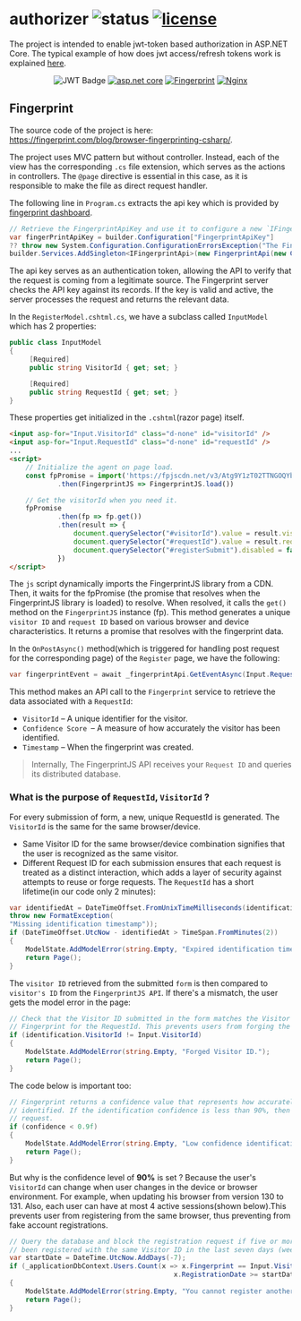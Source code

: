 # authorizer <img src="https://badge.ttsalpha.com/api?label=status&status=passing&color=green" alt="status"/> <a href="https://github.com/blendereru/authorizer?tab=MIT-1-ov-file"><img src="https://badge.ttsalpha.com/api?label=license&status=MIT" alt="license"/></a>
The project is intended to enable jwt-token based authorization in ASP.NET Core. The typical example of how does jwt access/refresh
tokens work is explained [here](https://gist.github.com/zmts/802dc9c3510d79fd40f9dc38a12bccfc).

<div align="center">
  <img src="https://img.shields.io/badge/JWT-black?logo=JSON%20web%20tokens" alt="JWT Badge">
  <a href="https://learn.microsoft.com/en-us/aspnet/core/?view=aspnetcore-8.0"><img src="https://img.shields.io/badge/asp.net%20core-420987?style=flat&logo=dotnet&link=https://learn.microsoft.com/en-us/aspnet/core/?view=aspnetcore-8.0" alt="asp.net core" /></a>
  <a href="https://fingerprint.com/blog/browser-fingerprinting-csharp/"><img src="https://img.shields.io/badge/Fingerprint-d94d16?style=flat&link=https://fingerprint.com/blog/browser-fingerprinting-csharp/" alt="Fingerprint" /></a>
  <a href="https://nginx.org/en/docs/"><img src="https://img.shields.io/badge/Nginx-09ad14?style=flat&logo=nginx&link=https://nginx.org/en/docs/" alt="Nginx" /></a>
</div>


## Fingerprint
The source code of the project is here: https://fingerprint.com/blog/browser-fingerprinting-csharp/. 

The project uses MVC pattern but without controller. Instead, each of the view has the corresponding `.cs` file extension, which serves
as the actions in controllers. The `@page` directive is essential in this case, as it is responsible to make the file as direct 
request handler. 

The following line in `Program.cs`  extracts the api key which is provided by [fingerprint dashboard](https://dashboard.fingerprint.com/).
```csharp
// Retrieve the FingerprintApiKey and use it to configure a new `IFingerprintApi` service.
var fingerPrintApiKey = builder.Configuration["FingerprintApiKey"]
?? throw new System.Configuration.ConfigurationErrorsException("The FingerprintApiKey property is required.");
builder.Services.AddSingleton<IFingerprintApi>(new FingerprintApi(new Configuration(fingerPrintApiKey)));
```
The api key serves as an authentication token, allowing the API to verify that the request is coming from a legitimate source.
The Fingerprint server checks the API key against its records. If the key is valid and active, the server processes the request and returns the relevant data.

In the `RegisterModel.cshtml.cs`, we have a subclass called `InputModel` which has 2 properties:
```csharp
public class InputModel
{
     [Required]
     public string VisitorId { get; set; }

     [Required]
     public string RequestId { get; set; }
}
```
These properties get initialized in the `.cshtml`(razor page) itself.
```html
<input asp-for="Input.VisitorId" class="d-none" id="visitorId" />
<input asp-for="Input.RequestId" class="d-none" id="requestId" />
...
<script>
    // Initialize the agent on page load.
    const fpPromise = import('https://fpjscdn.net/v3/Atg9Y1zT02TTNGOQYbkl')
            .then(FingerprintJS => FingerprintJS.load())

    // Get the visitorId when you need it.
    fpPromise
            .then(fp => fp.get())
            .then(result => {
                document.querySelector("#visitorId").value = result.visitorId;
                document.querySelector("#requestId").value = result.requestId;
                document.querySelector("#registerSubmit").disabled = false;
            })
</script>
```
The `js` script dynamically imports the FingerprintJS library from a CDN. Then, it waits for the fpPromise (the promise that resolves when the FingerprintJS library is loaded) to resolve.
When resolved, it calls the `get()` method on the `FingerprintJS` instance (fp). This method generates a unique `visitor ID` and `request ID` based on various browser and device characteristics. 
It returns a promise that resolves with the fingerprint data.

In the `OnPostAsync()` method(which is triggered for handling post request for the corresponding page) of the `Register` page,
we have the following:
```csharp
var fingerprintEvent = await _fingerprintApi.GetEventAsync(Input.RequestId);
```
This method makes an API call to the `Fingerprint` service to retrieve the data associated with a `RequestId`:
* `VisitorId` – A unique identifier for the visitor.
* `Confidence Score `– A measure of how accurately the visitor has been identified.
* `Timestamp` – When the fingerprint was created.
> Internally, The FingerprintJS API receives your `Request ID` and queries its distributed database.

### What is the purpose of `RequestId`, `VisitorId` ?
For every submission of form, a new, unique RequestId is generated. The `VisitorId` is the same for the same browser/device.
* Same Visitor ID for the same browser/device combination signifies that the user is recognized as the same visitor.
* Different Request ID for each submission ensures that each request is treated as a distinct interaction, which adds a layer of security against attempts to reuse or forge requests.
The `RequestId` has a short lifetime(in our code only 2 minutes):
```csharp
var identifiedAt = DateTimeOffset.FromUnixTimeMilliseconds(identification.Timestamp ??
throw new FormatException(
"Missing identification timestamp"));
if (DateTimeOffset.UtcNow - identifiedAt > TimeSpan.FromMinutes(2))
{
    ModelState.AddModelError(string.Empty, "Expired identification timestamp.");
    return Page();
}
```
The `visitor ID` retrieved from the submitted `form` is then compared to `visitor's ID` from the `FingerprintJS API`.
If there's a mismatch, the user gets the model error in the page:
```csharp
// Check that the Visitor ID submitted in the form matches the Visitor ID returned by
// Fingerprint for the RequestId. This prevents users from forging the Visitor ID.
if (identification.VisitorId != Input.VisitorId)
{
    ModelState.AddModelError(string.Empty, "Forged Visitor ID.");
    return Page();
}
```

The code below is important too:
```csharp
// Fingerprint returns a confidence value that represents how accurately the visitor was
// identified. If the identification confidence is less than 90%, then reject the registration
// request.
if (confidence < 0.9f)
{
    ModelState.AddModelError(string.Empty, "Low confidence identification score.");
    return Page();
}
```
But why is the confidence level of **90%** is set ? Because the user's `VisitorId` can change when user changes in the
device or browser environment. For example, when updating his browser from version 130 to 131. 
Also, each user can have at most 4 active sessions(shown below).This prevents user from registering from the same browser, thus
preventing from fake account registrations. 
```csharp
// Query the database and block the registration request if five or more accounts have
// been registered with the same Visitor ID in the last seven days (week).
var startDate = DateTime.UtcNow.AddDays(-7);
if (_applicationDbContext.Users.Count(x => x.Fingerprint == Input.VisitorId && 
                                         x.RegistrationDate >= startDate) >= 5)
{
    ModelState.AddModelError(string.Empty, "You cannot register another account using this browser.");
    return Page();
}
```


